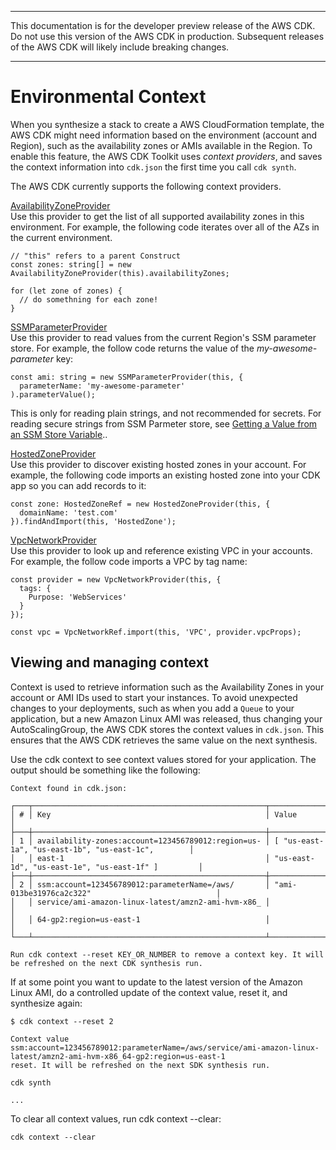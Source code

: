--------

 This documentation is for the developer preview release of the AWS CDK\. Do not use this version of the AWS CDK in production\. Subsequent releases of the AWS CDK will likely include breaking changes\. 

--------

# Environmental Context<a name="context"></a>

When you synthesize a stack to create a AWS CloudFormation template, the AWS CDK might need information based on the environment \(account and Region\), such as the availability zones or AMIs available in the Region\. To enable this feature, the AWS CDK Toolkit uses *context providers*, and saves the context information into `cdk.json` the first time you call `cdk synth`\.

The AWS CDK currently supports the following context providers\.

[AvailabilityZoneProvider](@cdk-class-url;#@aws-cdk/cdk.AvailabilityZoneProvider)   
Use this provider to get the list of all supported availability zones in this environment\. For example, the following code iterates over all of the AZs in the current environment\.  

```
// "this" refers to a parent Construct
const zones: string[] = new AvailabilityZoneProvider(this).availabilityZones;

for (let zone of zones) {
  // do somethning for each zone!
}
```

[SSMParameterProvider](@cdk-class-url;#@aws-cdk/cdk.SSMParameterProvider)  
Use this provider to read values from the current Region's SSM parameter store\. For example, the follow code returns the value of the *my\-awesome\-parameter* key:  

```
const ami: string = new SSMParameterProvider(this, {
  parameterName: 'my-awesome-parameter'
).parameterValue();
```
This is only for reading plain strings, and not recommended for secrets\. For reading secure strings from SSM Parmeter store, see [Getting a Value from an SSM Store Variable](passing_in_data.md#passing_ssm_value)\.\.

[HostedZoneProvider](https://awslabs.github.io/aws-cdk/refs/_aws-cdk_aws-route53.html#@aws-cdk/aws-route53.HostedZoneProvider)  
Use this provider to discover existing hosted zones in your account\. For example, the following code imports an existing hosted zone into your CDK app so you can add records to it:  

```
const zone: HostedZoneRef = new HostedZoneProvider(this, {
  domainName: 'test.com'
}).findAndImport(this, 'HostedZone');
```

[VpcNetworkProvider](https://awslabs.github.io/aws-cdk/refs/_aws-cdk_aws-ec2.html#@aws-cdk/aws-ec2.VpcNetworkProvider)  
Use this provider to look up and reference existing VPC in your accounts\. For example, the follow code imports a VPC by tag name:  

```
const provider = new VpcNetworkProvider(this, {
  tags: {
    Purpose: 'WebServices'
  }
});

const vpc = VpcNetworkRef.import(this, 'VPC', provider.vpcProps);
```

## Viewing and managing context<a name="context_viewing"></a>

Context is used to retrieve information such as the Availability Zones in your account or AMI IDs used to start your instances\. To avoid unexpected changes to your deployments, such as when you add a `Queue` to your application, but a new Amazon Linux AMI was released, thus changing your AutoScalingGroup, the AWS CDK stores the context values in `cdk.json`\. This ensures that the AWS CDK retrieves the same value on the next synthesis\.

Use the cdk context to see context values stored for your application\. The output should be something like the following:

```
Context found in cdk.json:

┌───┬────────────────────────────────────────────────────┬────────────────────────────────────────────────────┐
│ # │ Key                                                │ Value                                              │
├───┼────────────────────────────────────────────────────┼────────────────────────────────────────────────────┤
│ 1 │ availability-zones:account=123456789012:region=us- │ [ "us-east-1a", "us-east-1b", "us-east-1c",        │
│   │ east-1                                             │ "us-east-1d", "us-east-1e", "us-east-1f" ]         │
├───┼────────────────────────────────────────────────────┼────────────────────────────────────────────────────┤
│ 2 │ ssm:account=123456789012:parameterName=/aws/       │ "ami-013be31976ca2c322"                            │
│   │ service/ami-amazon-linux-latest/amzn2-ami-hvm-x86_ │                                                    │
│   │ 64-gp2:region=us-east-1                            │                                                    │
└───┴────────────────────────────────────────────────────┴────────────────────────────────────────────────────┘

Run cdk context --reset KEY_OR_NUMBER to remove a context key. It will be refreshed on the next CDK synthesis run.
```

If at some point you want to update to the latest version of the Amazon Linux AMI, do a controlled update of the context value, reset it, and synthesize again:

```
$ cdk context --reset 2
```

```
Context value
ssm:account=123456789012:parameterName=/aws/service/ami-amazon-linux-latest/amzn2-ami-hvm-x86_64-gp2:region=us-east-1
reset. It will be refreshed on the next SDK synthesis run.
```

```
cdk synth
```

```
...
```

To clear all context values, run cdk context \-\-clear:

```
cdk context --clear
```